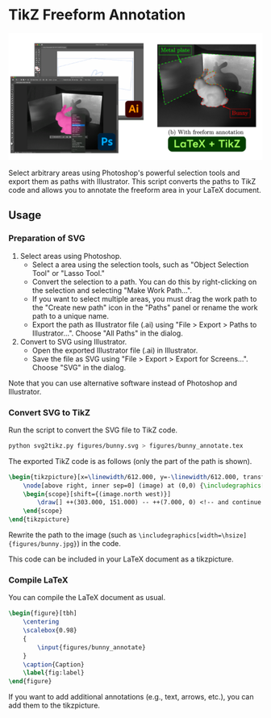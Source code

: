 # TikZ Freeform Annotation

![teaser](documents/teaser.png)

Select arbitrary areas using Photoshop's powerful selection tools and export them as paths with Illustrator. This script converts the paths to TikZ code and allows you to annotate the freeform area in your LaTeX document.

## Usage

### Preparation of SVG

1. Select areas using Photoshop.
    - Select a area using the selection tools, such as "Object Selection Tool" or "Lasso Tool."
    - Convert the selection to a path. You can do this by right-clicking on the selection and selecting "Make Work Path...".
    - If you want to select multiple areas, you must drag the work path to the "Create new path" icon in the "Paths" panel or rename the work path to a unique name.
    - Export the path as Illustrator file (.ai) using "File > Export > Paths to Illustrator...". Choose "All Paths" in the dialog.
2. Convert to SVG using Illustrator.
    - Open the exported Illustrator file (.ai) in Illustrator.
    - Save the file as SVG using "File > Export > Export for Screens...". Choose "SVG" in the dialog.

Note that you can use alternative software instead of Photoshop and Illustrator.

### Convert SVG to TikZ

Run the script to convert the SVG file to TikZ code.

```bash
python svg2tikz.py figures/bunny.svg > figures/bunny_annotate.tex
```

The exported TikZ code is as follows (only the part of the path is shown).

```tex
\begin{tikzpicture}[x=\linewidth/612.000, y=-\linewidth/612.000, transform shape]
    \node[above right, inner sep=0] (image) at (0,0) {\includegraphics[width=\hsize]{path to image}};
    \begin{scope}[shift={(image.north west)}]
        \draw[] ++(303.000, 151.000) -- ++(7.000, 0) <!-- and continue... -->;
    \end{scope}
\end{tikzpicture}
```

Rewrite the path to the image (such as `\includegraphics[width=\hsize]{figures/bunny.jpg}`) in the code.

This code can be included in your LaTeX document as a tikzpicture.

### Compile LaTeX

You can compile the LaTeX document as usual.

```tex
\begin{figure}[tbh]
    \centering
    \scalebox{0.98}
    {
        \input{figures/bunny_annotate}
    }
    \caption{Caption}
    \label{fig:label}
\end{figure}
```

If you want to add additional annotations (e.g., text, arrows, etc.), you can add them to the tikzpicture.
